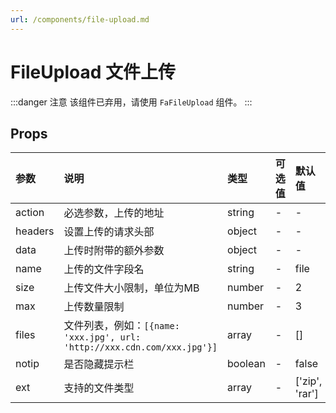 ```yaml
---
url: /components/file-upload.md
---
```

# FileUpload 文件上传&#x20;

:::danger 注意
该组件已弃用，请使用 `FaFileUpload` 组件。
:::

## Props

| 参数    | 说明                                                                     | 类型    | 可选值 | 默认值         |
| :------ | :----------------------------------------------------------------------- | :------ | :----- | :------------- |
| action  | 必选参数，上传的地址                                                     | string  | -      | -              |
| headers | 设置上传的请求头部                                                       | object  | -      | -              |
| data    | 上传时附带的额外参数                                                     | object  | -      | -              |
| name    | 上传的文件字段名                                                         | string  | -      | file           |
| size    | 上传文件大小限制，单位为MB                                               | number  | -      | 2              |
| max     | 上传数量限制                                                             | number  | -      | 3              |
| files   | 文件列表，例如：`[{name: 'xxx.jpg', url: 'http://xxx.cdn.com/xxx.jpg'}]` | array   | -      | \[]             |
| notip   | 是否隐藏提示栏                                                           | boolean | -      | false          |
| ext     | 支持的文件类型                                                           | array   | -      | \['zip', 'rar'] |
